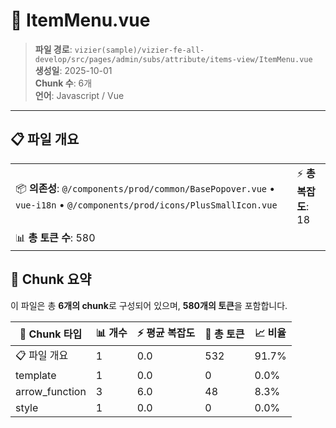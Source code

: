 # 📄 ItemMenu.vue

> **파일 경로**: `vizier(sample)/vizier-fe-all-develop/src/pages/admin/subs/attribute/items-view/ItemMenu.vue`  
> **생성일**: 2025-10-01  
> **Chunk 수**: 6개  
> **언어**: Javascript / Vue
---





## 📋 파일 개요

| | |
|--|--|
| 📦 **의존성**: `@/components/prod/common/BasePopover.vue` • `vue-i18n` • `@/components/prod/icons/PlusSmallIcon.vue` | ⚡ **총 복잡도**: 18 |
| 📊 **총 토큰 수**: 580 |  |






## 🧩 Chunk 요약

이 파일은 총 **6개의 chunk**로 구성되어 있으며, **580개의 토큰**을 포함합니다.

| 🧩 Chunk 타입 | 📊 개수 | ⚡ 평균 복잡도 | 📝 총 토큰 | 📈 비율 |
|---------------|--------|-------------|----------|--------|
| 📋 파일 개요 | 1 | 0.0 | 532 | 91.7% |
| template | 1 | 0.0 | 0 | 0.0% |
| arrow_function | 3 | 6.0 | 48 | 8.3% |
| style | 1 | 0.0 | 0 | 0.0% |

